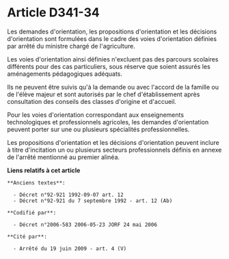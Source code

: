 # Article D341-34

Les demandes d'orientation, les propositions d'orientation et les décisions d'orientation sont formulées dans le cadre des
voies d'orientation définies par arrêté du ministre chargé de l'agriculture.

Les voies d'orientation ainsi définies n'excluent pas des parcours scolaires différents pour des cas particuliers, sous
réserve que soient assurés les aménagements pédagogiques adéquats.

Ils ne peuvent être suivis qu'à la demande ou avec l'accord de la famille ou de l'élève majeur et sont autorisés par le chef
d'établissement après consultation des conseils des classes d'origine et d'accueil.

Pour les voies d'orientation correspondant aux enseignements technologiques et professionnels agricoles, les demandes
d'orientation peuvent porter sur une ou plusieurs spécialités professionnelles.

Les propositions d'orientation et les décisions d'orientation peuvent inclure à titre d'incitation un ou plusieurs secteurs
professionnels définis en annexe de l'arrêté mentionné au premier alinéa.

**Liens relatifs à cet article**

	**Anciens textes**:

	  - Décret n°92-921 1992-09-07 art. 12
	  - Décret n°92-921 du 7 septembre 1992 - art. 12 (Ab)

	**Codifié par**:

	  - Décret n°2006-583 2006-05-23 JORF 24 mai 2006

	**Cité par**:

	  - Arrêté du 19 juin 2009 - art. 4 (V)
